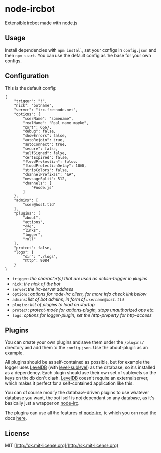 node-ircbot
===========

Extensible ircbot made with node.js

Usage
-----
Install dependencies with `npm install`, set your configs in `config.json` and then `npm start`. You can use the default config as the base for your own configs.

Configuration
-------------
This is the default config:
```
{
    "trigger": "!",
    "nick": "botname",
    "server": "irc.freenode.net",
    "options": {
        "userName": "somename",
        "realName": "Real name maybe",
        "port": 6667,
        "debug": false,
        "showErrors": false,
        "autoRejoin": true,
        "autoConnect": true,
        "secure": false,
        "selfSigned": false,
        "certExpired": false,
        "floodProtection": false,
        "floodProtectionDelay": 1000,
        "stripColors": false,
        "channelPrefixes": "&#",
        "messageSplit": 512,
        "channels": [
            "#node.js"
        ]
    },
    "admins": [
        "user@host.tld"
    ],
    "plugins": [
        "about",
        "actions",
        "ddg",
        "links",
        "logger",
        "roll"
    ],
    "protect": false,
    "logs": {
        "dir": "./logs",
        "http": 9084
    }
}
```
 * `trigger`: *the character(s) that are used as action-trigger in plugins* 
 * `nick`: *the nick of the bot* 
 * `server`: *the irc-server address*
 * `options`: *options for node-irc client, for more info check link below*
 * `admins`: *list of bot admins, in form of `username@host.tld`*
 * `plugins`: *list of plugins to load on startup*
 * `protect`: *protect-mode for actions-plugin, stops unauthorized ops etc.*
 * `logs`: *options for logger-plugin, set the http-property for http-access*

Plugins
-------
You can create your own plugins and save them under the `/plugins/` directory and add them to the `config.json`. Use the about-plugin as an example.

All plugins should be as self-contained as possible, but for example the logger uses [LevelDB](https://github.com/rvagg/node-levelup) (with [level-sublevel](https://github.com/dominictarr/level-sublevel)) as the database, so it's installed as a dependency. Each plugin should use their own set of sublevels so the keys on the db don't clash. [LevelDB](https://github.com/rvagg/node-levelup) doesn't require an external server, which makes it perfect for a self-contained application like this.

You can of course modify the database-driven plugins to use whatever database you want, the bot iself is not dependant on any database, as it's basically just a wrapper on [node-irc](https://github.com/martynsmith/node-irc).

The plugins can use all the features of [node-irc](https://github.com/martynsmith/node-irc), to which you can read the docs [here](https://node-irc.readthedocs.org/en/latest/API.html).

License
-------
MIT [http://ok.mit-license.org](http://ok.mit-license.org)
